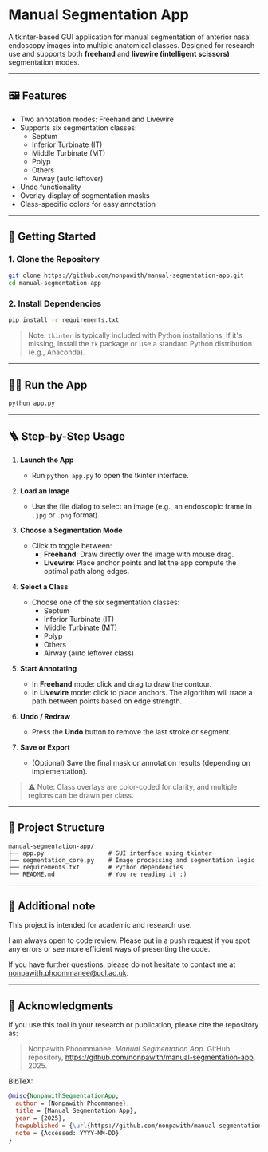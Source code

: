 # Manual Segmentation App

A tkinter-based GUI application for manual segmentation of anterior nasal endoscopy images into multiple anatomical classes. Designed for research use and supports both **freehand** and **livewire (intelligent scissors)** segmentation modes.

---

## 🖼️ Features

- Two annotation modes: Freehand and Livewire
- Supports six segmentation classes:
  - Septum
  - Inferior Turbinate (IT)
  - Middle Turbinate (MT)
  - Polyp
  - Others
  - Airway (auto leftover)
- Undo functionality
- Overlay display of segmentation masks
- Class-specific colors for easy annotation

---

## 🚀 Getting Started

### 1. Clone the Repository

```bash
git clone https://github.com/nonpawith/manual-segmentation-app.git
cd manual-segmentation-app
```

### 2. Install Dependencies

```bash
pip install -r requirements.txt
```

> Note: `tkinter` is typically included with Python installations. If it's missing, install the `tk` package or use a standard Python distribution (e.g., Anaconda).

---

## 🏃‍♂️ Run the App

```bash
python app.py
```

---

## 🪜 Step-by-Step Usage

1. **Launch the App**
   - Run `python app.py` to open the tkinter interface.

2. **Load an Image**
   - Use the file dialog to select an image (e.g., an endoscopic frame in `.jpg` or `.png` format).

3. **Choose a Segmentation Mode**
   - Click to toggle between:
     - **Freehand**: Draw directly over the image with mouse drag.
     - **Livewire**: Place anchor points and let the app compute the optimal path along edges.

4. **Select a Class**
   - Choose one of the six segmentation classes:
     - Septum
     - Inferior Turbinate (IT)
     - Middle Turbinate (MT)
     - Polyp
     - Others
     - Airway (auto leftover class)

5. **Start Annotating**
   - In **Freehand** mode: click and drag to draw the contour.
   - In **Livewire** mode: click to place anchors. The algorithm will trace a path between points based on edge strength.

6. **Undo / Redraw**
   - Press the **Undo** button to remove the last stroke or segment.

7. **Save or Export**
   - (Optional) Save the final mask or annotation results (depending on implementation).

> ⚠️ Note: Class overlays are color-coded for clarity, and multiple regions can be drawn per class.

---

## 📁 Project Structure

```
manual-segmentation-app/
├── app.py                  # GUI interface using tkinter
├── segmentation_core.py    # Image processing and segmentation logic
├── requirements.txt        # Python dependencies
└── README.md               # You're reading it :)
```

---

## 📄 Additional note

This project is intended for academic and research use.

I am always open to code review. Please put in a push request if you spot any errors or see more efficient ways of presenting the code.

If you have further questions, please do not hesitate to contact me at nonpawith.phoommanee@ucl.ac.uk.

---

## 🤝 Acknowledgments


If you use this tool in your research or publication, please cite the repository as:

> Nonpawith Phoommanee. *Manual Segmentation App*. GitHub repository, https://github.com/nonpawith/manual-segmentation-app, 2025.

BibTeX:
```bibtex
@misc{NonpawithSegmentationApp,
  author = {Nonpawith Phoommanee},
  title = {Manual Segmentation App},
  year = {2025},
  howpublished = {\url{https://github.com/nonpawith/manual-segmentation-app}},
  note = {Accessed: YYYY-MM-DD}
}
